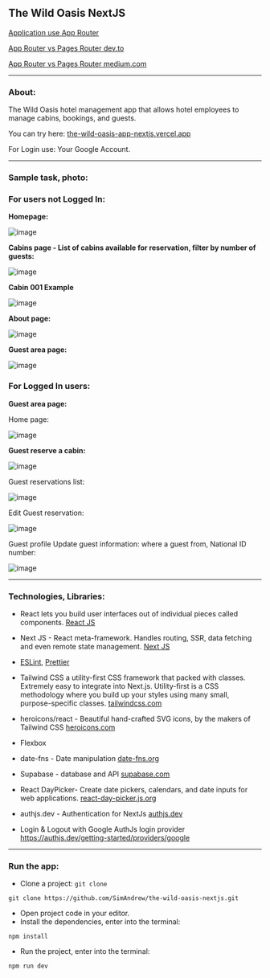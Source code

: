 ## The Wild Oasis NextJS

[Application use App Router](https://nextjs.org/docs/app)

[App Router vs Pages Router dev.to ](https://dev.to/dcs_ink/nextjs-app-router-vs-pages-router-3p57)

[App Router vs Pages Router medium.com](https://medium.com/@jawaragordon/choose-your-own-adventure-next-js-app-vs-pages-router-528dbf25b37f)

---

### About:
The Wild Oasis hotel management app that allows hotel employees to manage cabins, bookings, and guests.

You can try here: [the-wild-oasis-app-nextjs.vercel.app](https://the-wild-oasis-app-nextjs.vercel.app/)

For Login use: Your Google Account.

---

### Sample task, photo:

### For users not Logged In:

**Homepage:**

![image](https://github.com/SimAndrew/the-wild-oasis/assets/44125451/5544367e-1a45-47ff-bb8e-397df089509c)

**Cabins page - List of cabins available for reservation, filter by number of guests:**

![image](https://github.com/SimAndrew/the-wild-oasis/assets/44125451/e6e58872-da45-497a-bea3-43afa2d2cf0f)

**Cabin 001 Example**

![image](https://github.com/SimAndrew/the-wild-oasis/assets/44125451/2002d4b6-0fcc-4dad-a086-b1c25245e37d)

**About page:**

![image](https://github.com/SimAndrew/the-wild-oasis/assets/44125451/ea51512f-fe39-4457-8d1d-249c993ad7e7)

**Guest area page:**

![image](https://github.com/SimAndrew/the-wild-oasis/assets/44125451/274df4c8-b03c-4eec-b763-81f4a3aeb41b)

### For Logged In users:

**Guest area page:**

Home page:

![image](https://github.com/SimAndrew/the-wild-oasis/assets/44125451/ce905d43-eb16-4131-96b8-25a63045a994)

**Guest reserve a cabin:**

![image](https://github.com/SimAndrew/the-wild-oasis/assets/44125451/a60bba72-f3f2-465c-8053-b8822c6a18c5)

Guest reservations list:

![image](https://github.com/SimAndrew/the-wild-oasis/assets/44125451/e9daa4b1-47fc-4d3d-8cf5-08db53b8cefc)

Edit Guest reservation:

![image](https://github.com/SimAndrew/the-wild-oasis/assets/44125451/d674a10f-a7b8-419b-8af2-ea20426fe30b)

Guest profile Update guest information: where a guest from, National ID number:

![image](https://github.com/SimAndrew/the-wild-oasis/assets/44125451/c2002740-e7b4-47c2-9d2b-86a3ea21ee85)

---

### Technologies, Libraries:

- React lets you build user interfaces out of individual pieces called components. [React JS](https://react.dev/)

- Next JS - React meta-framework. Handles routing, SSR, data fetching and even remote state management. [Next JS](https://nextjs.org/)

- [ESLint](https://eslint.org/), [Prettier](https://prettier.io/)

- Tailwind CSS a utility-first CSS framework that packed with classes. Extremely easy to integrate into Next.js. Utility-first is a CSS methodology where you build up your styles using many small, purpose-specific classes. [tailwindcss.com](https://tailwindcss.com/)

- heroicons/react - Beautiful hand-crafted SVG icons, by the makers of Tailwind CSS [heroicons.com](https://heroicons.com)

- Flexbox

- date-fns - Date manipulation [date-fns.org](https://date-fns.org)

- Supabase - database and API [supabase.com](https://supabase.com)

- React DayPicker- Create date pickers, calendars, and date inputs for web applications. [react-day-picker.js.org](https://react-day-picker.js.org)

- authjs.dev - Authentication for NextJs [authjs.dev](https://authjs.dev/)

- Login & Logout with Google AuthJs login provider https://authjs.dev/getting-started/providers/google

---

### Run the app:

- Clone a project: `git clone`

```
git clone https://github.com/SimAndrew/the-wild-oasis-nextjs.git
```

- Open project code in your editor.
- Install the dependencies, enter into the terminal:

```
npm install
```

- Run the project, enter into the terminal:

```
npm run dev
```
